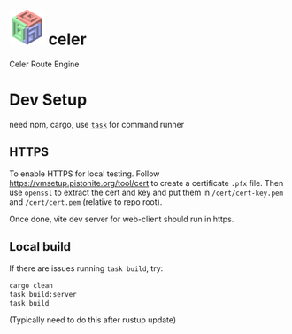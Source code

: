 # ![](./web-client/public/static/celer-3-small.svg) celer
Celer Route Engine

# Dev Setup
need npm, cargo,
use [`task`](https://taskfile.dev) for command runner

## HTTPS
To enable HTTPS for local testing. Follow https://vmsetup.pistonite.org/tool/cert
to create a certificate `.pfx` file. Then use `openssl` to extract the cert and key and put them
in `/cert/cert-key.pem` and `/cert/cert.pem` (relative to repo root).

Once done, vite dev server for web-client should run in https.

## Local build
If there are issues running `task build`, try:
```
cargo clean
task build:server
task build
```
(Typically need to do this after rustup update)
